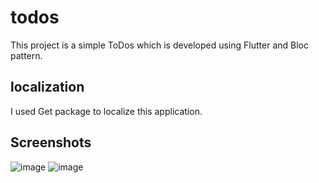 # todos
This project is a simple ToDos which is developed using Flutter and Bloc pattern.

## localization
I used Get package to localize this application.

## Screenshots
![image](https://user-images.githubusercontent.com/99091993/163956243-41687cbf-c53c-4e3f-98dd-5c500bde641f.png)
![image](https://user-images.githubusercontent.com/99091993/163956090-1e4cd48d-7ed6-42ce-9236-0d739e4c6109.png)
